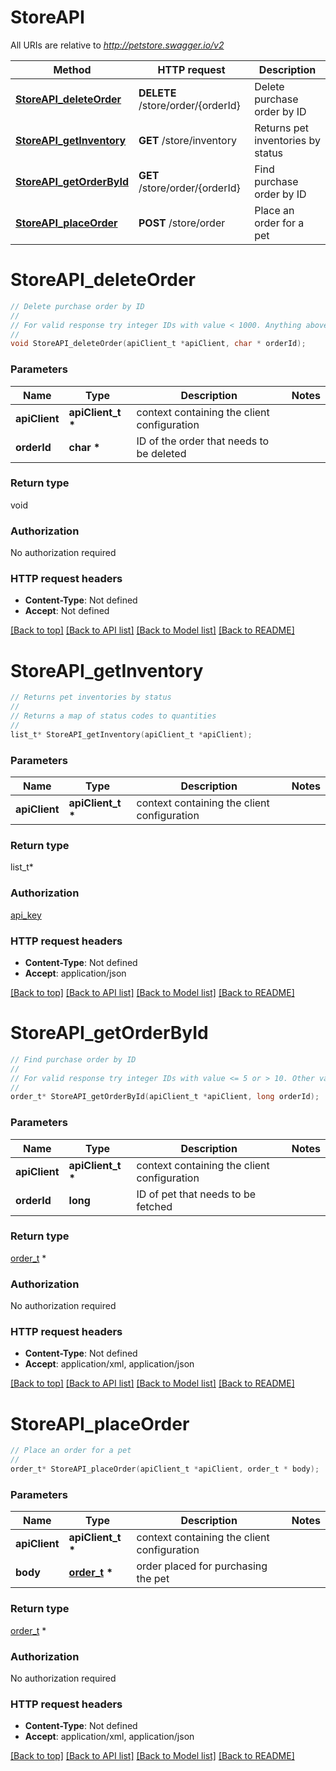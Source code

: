 # StoreAPI

All URIs are relative to *http://petstore.swagger.io/v2*

Method | HTTP request | Description
------------- | ------------- | -------------
[**StoreAPI_deleteOrder**](StoreAPI.md#StoreAPI_deleteOrder) | **DELETE** /store/order/{orderId} | Delete purchase order by ID
[**StoreAPI_getInventory**](StoreAPI.md#StoreAPI_getInventory) | **GET** /store/inventory | Returns pet inventories by status
[**StoreAPI_getOrderById**](StoreAPI.md#StoreAPI_getOrderById) | **GET** /store/order/{orderId} | Find purchase order by ID
[**StoreAPI_placeOrder**](StoreAPI.md#StoreAPI_placeOrder) | **POST** /store/order | Place an order for a pet


# **StoreAPI_deleteOrder**
```c
// Delete purchase order by ID
//
// For valid response try integer IDs with value < 1000. Anything above 1000 or nonintegers will generate API errors
//
void StoreAPI_deleteOrder(apiClient_t *apiClient, char * orderId);
```

### Parameters
Name | Type | Description  | Notes
------------- | ------------- | ------------- | -------------
**apiClient** | **apiClient_t \*** | context containing the client configuration |
**orderId** | **char \*** | ID of the order that needs to be deleted | 

### Return type

void

### Authorization

No authorization required

### HTTP request headers

 - **Content-Type**: Not defined
 - **Accept**: Not defined

[[Back to top]](#) [[Back to API list]](../README.md#documentation-for-api-endpoints) [[Back to Model list]](../README.md#documentation-for-models) [[Back to README]](../README.md)

# **StoreAPI_getInventory**
```c
// Returns pet inventories by status
//
// Returns a map of status codes to quantities
//
list_t* StoreAPI_getInventory(apiClient_t *apiClient);
```

### Parameters
Name | Type | Description  | Notes
------------- | ------------- | ------------- | -------------
**apiClient** | **apiClient_t \*** | context containing the client configuration |

### Return type



list_t*



### Authorization

[api_key](../README.md#api_key)

### HTTP request headers

 - **Content-Type**: Not defined
 - **Accept**: application/json

[[Back to top]](#) [[Back to API list]](../README.md#documentation-for-api-endpoints) [[Back to Model list]](../README.md#documentation-for-models) [[Back to README]](../README.md)

# **StoreAPI_getOrderById**
```c
// Find purchase order by ID
//
// For valid response try integer IDs with value <= 5 or > 10. Other values will generated exceptions
//
order_t* StoreAPI_getOrderById(apiClient_t *apiClient, long orderId);
```

### Parameters
Name | Type | Description  | Notes
------------- | ------------- | ------------- | -------------
**apiClient** | **apiClient_t \*** | context containing the client configuration |
**orderId** | **long** | ID of pet that needs to be fetched | 

### Return type

[order_t](order.md) *


### Authorization

No authorization required

### HTTP request headers

 - **Content-Type**: Not defined
 - **Accept**: application/xml, application/json

[[Back to top]](#) [[Back to API list]](../README.md#documentation-for-api-endpoints) [[Back to Model list]](../README.md#documentation-for-models) [[Back to README]](../README.md)

# **StoreAPI_placeOrder**
```c
// Place an order for a pet
//
order_t* StoreAPI_placeOrder(apiClient_t *apiClient, order_t * body);
```

### Parameters
Name | Type | Description  | Notes
------------- | ------------- | ------------- | -------------
**apiClient** | **apiClient_t \*** | context containing the client configuration |
**body** | **[order_t](order.md) \*** | order placed for purchasing the pet | 

### Return type

[order_t](order.md) *


### Authorization

No authorization required

### HTTP request headers

 - **Content-Type**: Not defined
 - **Accept**: application/xml, application/json

[[Back to top]](#) [[Back to API list]](../README.md#documentation-for-api-endpoints) [[Back to Model list]](../README.md#documentation-for-models) [[Back to README]](../README.md)

